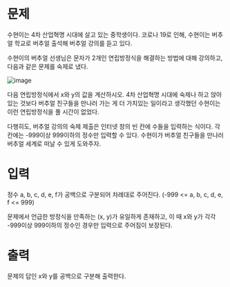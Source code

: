 # 문제
수현이는 4차 산업혁명 시대에 살고 있는 중학생이다. 코로나 19로 인해, 수현이는 버추얼 학교로 버추얼 출석해 버추얼 강의를 듣고 있다. 

수현이의 버추얼 선생님은 문자가 2개인 연립방정식을 해결하는 방법에 대해 강의하고, 다음과 같은 문제를 숙제로 냈다.

![image](https://user-images.githubusercontent.com/45219806/90951860-afdf5600-e499-11ea-88ce-9e9c7081f596.png)

다음 연립방정식에서 x와 y의 값을 계산하시오.
4차 산업혁명 시대에 숙제나 하고 앉아있는 것보다 버추얼 친구들을 만나러 가는 게 더 가치있는 일이라고 생각했던 수현이는 이런 연립방정식을 풀 시간이 없었다. 

다행히도, 버추얼 강의의 숙제 제출은 인터넷 창의 빈 칸에 수들을 입력하는 식이다. 각 칸에는 -999이상 999이하의 정수만 입력할 수 있다. 
수현이가 버추얼 친구들을 만나러 버추얼 세계로 떠날 수 있게 도와주자.

# 입력
정수 a, b, c, d, e, f가 공백으로 구분되어 차례대로 주어진다. (-999 <= a, b, c, d, e, f <= 999)

문제에서 언급한 방정식을 만족하는 (x, y)가 유일하게 존재하고, 이 때 x와 y가 각각 -999이상 999이하의 정수인 경우만 입력으로 주어짐이 보장된다.

# 출력
문제의 답인 x와 y를 공백으로 구분해 출력한다.
